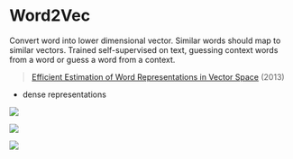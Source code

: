 # Word2Vec

Convert word into lower dimensional vector. Similar words should map to similar
vectors. Trained self-supervised on text, guessing context words from a word or
guess a word from a context.

> [Efficient Estimation of Word Representations in Vector Space](https://arxiv.org/abs/1301.3781) (2013)

* dense representations

![](cat-mouse-table-100.png)

<!-- ![](cat_sim.png) -->

![](artimethic_0.png)

![](artimethic_1.png)



